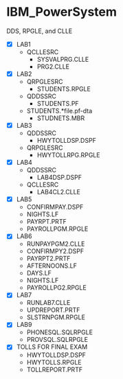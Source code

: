 # IBM_PowerSystem
DDS, RPGLE, and CLLE
- [x] LAB1
  - QCLLESRC
    - SYSVALPRG.CLLE
    - PRG2.CLLE
- [x] LAB2
  - QRPGLESRC
    - STUDENTS.RPGLE
  - QDDSSRC
    - STUDENTS.PF
  - STUDENTS.*file.pf-dta
    - STUDNETS.MBR 
- [x] LAB3
  - QDDSSRC
    - HWYTOLLDSP.DSPF
  - QRPGLESRC
    - HWYTOLLRPG.RPGLE
- [x] LAB4
  - QDDSSRC
    - LAB4DSP.DSPF
  - QCLLESRC
    - LAB4CL2.CLLE
- [x] LAB5
  - CONFIRMPAY.DSPF
  - NIGHTS.LF
  - PAYRPT.PRTF
  - PAYROLLPGM.RPGLE
- [x] LAB6
  - RUNPAYPGM2.CLLE
  - CONFIRMPY2.DSPF
  - PAYRPT2.PRTF
  - AFTERNOONS.LF
  - DAYS.LF
  - NIGHTS.LF
  - PAYROLLPG2.RPGLE
- [x] LAB7
  - RUNLAB7.CLLE
  - UPDREPORT.PRTF
  - SLSTRNPGM.RPGLE
- [x] LAB9
  - PHONESQL.SQLRPGLE
  - PROVSQL.SQLRPGLE
- [x] TOLLS FOR FINAL EXAM 
  - HWYTOLLDSP.DSPF
  - HWYTOLLS.RPGLE
  - TOLLREPORT.PRTF
